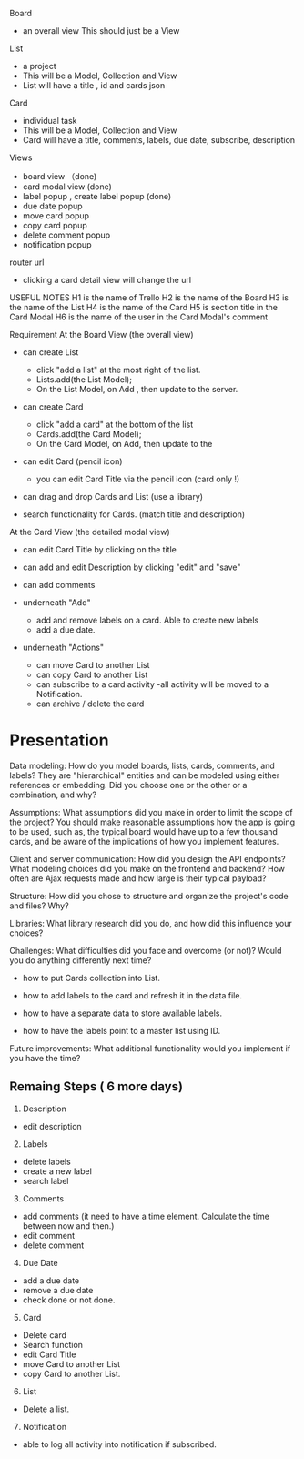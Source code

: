 Board
- an overall view
This should just be a View 

List 
- a project
- This will be a Model, Collection and View
- List will have a title , id and cards json


Card
- individual task
- This will be a Model, Collection and View
- Card will have a title, comments, labels, due date, subscribe, description


Views 
- board view （done)
- card modal view (done)
- label popup , create label popup  (done)
- due date popup 
- move card popup
- copy card popup
- delete comment popup
- notification popup



router url
- clicking a card detail view will change the url 


USEFUL NOTES
H1 is the name of Trello
H2 is the name of the Board
H3 is the name of the List
H4 is the name of the Card
H5 is section title in the Card Modal
H6 is the name of the user in the Card Modal's comment


Requirement
At the Board View (the overall view)
- can create List 
  - click "add a list" at the most right of the list.
  - Lists.add(the List Model);
  - On the List Model, on Add , then update to the server.
- can create Card
  - click "add a card" at the bottom of the list
  - Cards.add(the Card Model);
  - On the Card Model, on Add, then update to the 

- can edit Card (pencil icon)
  - you can edit Card Title via the pencil icon (card only !)

- can drag and drop Cards and List (use a library)

- search functionality for Cards. (match title and description)


At the Card View (the detailed modal view)
  - can edit Card Title by clicking on the title
  - can add and edit Description by clicking "edit" and "save"
  - can add comments
  - underneath "Add"
    - add and remove labels on a card. Able to create new labels
    - add a due date.

  - underneath "Actions"
    - can move Card to another List
    - can copy Card to another List
    - can subscribe to a card activity
      -all activity will be moved to a Notification.
    - can archive / delete the card 






# Presentation

Data modeling: How do you model boards, lists, cards, comments, and labels? They are "hierarchical" entities and can be modeled using either references or embedding. Did you choose one or the other or a combination, and why?

Assumptions: What assumptions did you make in order to limit the scope of the project? You should make reasonable assumptions how the app is going to be used, such as, the typical board would have up to a few thousand cards, and be aware of the implications of how you implement features.

Client and server communication: How did you design the API endpoints? What modeling choices did you make on the frontend and backend? How often are Ajax requests made and how large is their typical payload?

Structure: How did you chose to structure and organize the project's code and files? Why?

Libraries: What library research did you do, and how did this influence your choices?

Challenges: What difficulties did you face and overcome (or not)? Would you do anything differently next time?

- how to put Cards collection into List.
- how to add labels to the card and refresh it in the data file.

- how to have a separate data to store available labels.

- how to have the labels point to a master list using ID.

Future improvements: What additional functionality would you implement if you have the time?




## Remaing Steps ( 6 more days)

1. Description
  - edit description

2. Labels
  - delete labels
  - create a new label
  - search label

3. Comments
  - add comments (it need to have a time element. Calculate the time between now and then.)
  - edit comment
  - delete comment

4. Due Date
  - add a due date
  - remove a due date
  - check done or not done.

5. Card 
  - Delete card
  - Search function
  - edit Card Title
  - move Card to another List
  - copy Card to another List.

6. List 
  - Delete a list.

7. Notification
  - able to log all activity into notification if subscribed.

